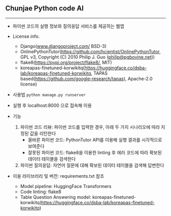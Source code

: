 ## Chunjae Python code AI
---
* 파이썬 코드의 실행 정보와 질의응답 서비스를 제공하는 웹앱

* License info.
    * Django(www.djangoproject.com/ BSD-3)
    * OnlinePythonTutor(https://github.com/hcientist/OnlinePythonTutor, GPL v3, Copyright (C) 2010 Philip J. Guo (philip@pgbovine.net))
    * flake8(https://pypi.org/project/flake8/, MIT)
    * koreapas-finetuned-korwikitq(https://huggingface.co/dsba-lab/koreapas-finetuned-korwikitq, TAPAS based(https://github.com/google-research/tapas), Apache-2.0 license)


* 사용법 `python manage.py runserver`
* 실행 후 localhost:8000 으로 접속해 이용

* 기능
    1. 파이썬 코드 리뷰: 파이썬 코드를 입력한 경우, 아래 두 가지 시나리오에 따라 지정된 값을 리턴한다
        * 올바른 파이썬 코드: PythonTutor API를 이용해 실행 결과를 시각적으로 보여준다
        * 잘못된 파이썬 코드: flake8을 이용한 linting 후 에러 코드에 따라 확보된 데이터 테이블을 검색한다
    1. 파이썬 질의응답: 자연어 질문에 대해 확보된 데이터 테이블을 검색해 답변한다

* 이용 라이브러리 및 버전: requirements.txt 참조
    * Model pipeline: HuggingFace Transformers
    * Code linting: flake8
    * Table Question Answering model: koreapas-finetuned-korwikitq(https://huggingface.co/dsba-lab/koreapas-finetuned-korwikitq)